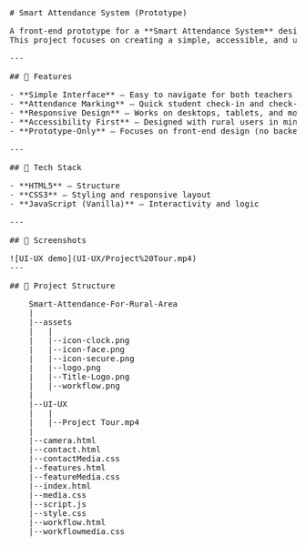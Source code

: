 <pre>
# Smart Attendance System (Prototype)

A front-end prototype for a **Smart Attendance System** designed for rural India.  
This project focuses on creating a simple, accessible, and user-friendly interface that can be adapted for schools and community learning centers where traditional attendance methods are less effective.

---

## 🌟 Features

- **Simple Interface** – Easy to navigate for both teachers and students.  
- **Attendance Marking** – Quick student check-in and check-out system.  
- **Responsive Design** – Works on desktops, tablets, and mobile devices.  
- **Accessibility First** – Designed with rural users in mind, with clear visuals and minimal text.  
- **Prototype-Only** – Focuses on front-end design (no backend integration yet).

---

## 🚀 Tech Stack

- **HTML5** – Structure  
- **CSS3** – Styling and responsive layout  
- **JavaScript (Vanilla)** – Interactivity and logic  

---

## 📸 Screenshots

![UI-UX demo](UI-UX/Project%20Tour.mp4)
---

## 📂 Project Structure

    Smart-Attendance-For-Rural-Area
    |
    |--assets
    |   |
    |   |--icon-clock.png
    |   |--icon-face.png
    |   |--icon-secure.png
    |   |--logo.png
    |   |--Title-Logo.png
    |   |--workflow.png
    |
    |--UI-UX
    |   |
    |   |--Project Tour.mp4
    |
    |--camera.html
    |--contact.html
    |--contactMedia.css
    |--features.html
    |--featureMedia.css
    |--index.html
    |--media.css
    |--script.js
    |--style.css
    |--workflow.html
    |--workflowmedia.css
    
</pre>

